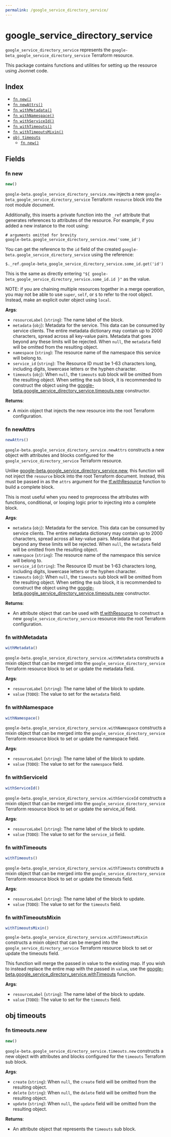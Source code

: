 ```yaml
---
permalink: /google_service_directory_service/
---
```


# google_service_directory_service

`google_service_directory_service` represents the `google-beta_google_service_directory_service` Terraform resource.



This package contains functions and utilities for setting up the resource using Jsonnet code.


## Index

* [`fn new()`](#fn-new)
* [`fn newAttrs()`](#fn-newattrs)
* [`fn withMetadata()`](#fn-withmetadata)
* [`fn withNamespace()`](#fn-withnamespace)
* [`fn withServiceId()`](#fn-withserviceid)
* [`fn withTimeouts()`](#fn-withtimeouts)
* [`fn withTimeoutsMixin()`](#fn-withtimeoutsmixin)
* [`obj timeouts`](#obj-timeouts)
  * [`fn new()`](#fn-timeoutsnew)

## Fields

### fn new

```ts
new()
```


`google-beta.google_service_directory_service.new` injects a new `google-beta_google_service_directory_service` Terraform `resource`
block into the root module document.

Additionally, this inserts a private function into the `_ref` attribute that generates references to attributes of the
resource. For example, if you added a new instance to the root using:

    # arguments omitted for brevity
    google-beta.google_service_directory_service.new('some_id')

You can get the reference to the `id` field of the created `google-beta.google_service_directory_service` using the reference:

    $._ref.google-beta_google_service_directory_service.some_id.get('id')

This is the same as directly entering `"${ google-beta_google_service_directory_service.some_id.id }"` as the value.

NOTE: if you are chaining multiple resources together in a merge operation, you may not be able to use `super`, `self`,
or `$` to refer to the root object. Instead, make an explicit outer object using `local`.

**Args**:
  - `resourceLabel` (`string`): The name label of the block.
  - `metadata` (`obj`): Metadata for the service. This data can be consumed
by service clients. The entire metadata dictionary may contain
up to 2000 characters, spread across all key-value pairs.
Metadata that goes beyond any these limits will be rejected. When `null`, the `metadata` field will be omitted from the resulting object.
  - `namespace` (`string`): The resource name of the namespace this service will belong to.
  - `service_id` (`string`): The Resource ID must be 1-63 characters long, including digits,
lowercase letters or the hyphen character.
  - `timeouts` (`obj`):  When `null`, the `timeouts` sub block will be omitted from the resulting object. When setting the sub block, it is recommended to construct the object using the [google-beta.google_service_directory_service.timeouts.new](#fn-googleservicedirectoryservicetimeoutsnew) constructor.

**Returns**:
- A mixin object that injects the new resource into the root Terraform configuration.


### fn newAttrs

```ts
newAttrs()
```


`google-beta.google_service_directory_service.newAttrs` constructs a new object with attributes and blocks configured for the `google_service_directory_service`
Terraform resource.

Unlike [google-beta.google_service_directory_service.new](#fn-googleservicedirectoryservicenew), this function will not inject the `resource`
block into the root Terraform document. Instead, this must be passed in as the `attrs` argument for the
[tf.withResource](https://github.com/tf-libsonnet/core/tree/main/docs#fn-withresource) function to build a complete block.

This is most useful when you need to preprocess the attributes with functions, conditional, or looping logic prior to
injecting into a complete block.

**Args**:
  - `metadata` (`obj`): Metadata for the service. This data can be consumed
by service clients. The entire metadata dictionary may contain
up to 2000 characters, spread across all key-value pairs.
Metadata that goes beyond any these limits will be rejected. When `null`, the `metadata` field will be omitted from the resulting object.
  - `namespace` (`string`): The resource name of the namespace this service will belong to.
  - `service_id` (`string`): The Resource ID must be 1-63 characters long, including digits,
lowercase letters or the hyphen character.
  - `timeouts` (`obj`):  When `null`, the `timeouts` sub block will be omitted from the resulting object. When setting the sub block, it is recommended to construct the object using the [google-beta.google_service_directory_service.timeouts.new](#fn-googleservicedirectoryservicetimeoutsnew) constructor.

**Returns**:
  - An attribute object that can be used with [tf.withResource](https://github.com/tf-libsonnet/core/tree/main/docs#fn-withresource) to construct a new `google_service_directory_service` resource into the root Terraform configuration.


### fn withMetadata

```ts
withMetadata()
```

`google-beta.google_service_directory_service.withMetadata` constructs a mixin object that can be merged into the `google_service_directory_service`
Terraform resource block to set or update the metadata field.



**Args**:
  - `resourceLabel` (`string`): The name label of the block to update.
  - `value` (`TODO`): The value to set for the `metadata` field.


### fn withNamespace

```ts
withNamespace()
```

`google-beta.google_service_directory_service.withNamespace` constructs a mixin object that can be merged into the `google_service_directory_service`
Terraform resource block to set or update the namespace field.



**Args**:
  - `resourceLabel` (`string`): The name label of the block to update.
  - `value` (`TODO`): The value to set for the `namespace` field.


### fn withServiceId

```ts
withServiceId()
```

`google-beta.google_service_directory_service.withServiceId` constructs a mixin object that can be merged into the `google_service_directory_service`
Terraform resource block to set or update the service_id field.



**Args**:
  - `resourceLabel` (`string`): The name label of the block to update.
  - `value` (`TODO`): The value to set for the `service_id` field.


### fn withTimeouts

```ts
withTimeouts()
```

`google-beta.google_service_directory_service.withTimeouts` constructs a mixin object that can be merged into the `google_service_directory_service`
Terraform resource block to set or update the timeouts field.



**Args**:
  - `resourceLabel` (`string`): The name label of the block to update.
  - `value` (`TODO`): The value to set for the `timeouts` field.


### fn withTimeoutsMixin

```ts
withTimeoutsMixin()
```

`google-beta.google_service_directory_service.withTimeoutsMixin` constructs a mixin object that can be merged into the `google_service_directory_service`
Terraform resource block to set or update the timeouts field.

This function will merge the passed in value to the existing map. If you wish
to instead replace the entire map with the passed in `value`, use the [google-beta.google_service_directory_service.withTimeouts](TODO)
function.


**Args**:
  - `resourceLabel` (`string`): The name label of the block to update.
  - `value` (`TODO`): The value to set for the `timeouts` field.


## obj timeouts



### fn timeouts.new

```ts
new()
```


`google-beta.google_service_directory_service.timeouts.new` constructs a new object with attributes and blocks configured for the `timeouts`
Terraform sub block.



**Args**:
  - `create` (`string`):  When `null`, the `create` field will be omitted from the resulting object.
  - `delete` (`string`):  When `null`, the `delete` field will be omitted from the resulting object.
  - `update` (`string`):  When `null`, the `update` field will be omitted from the resulting object.

**Returns**:
  - An attribute object that represents the `timeouts` sub block.
